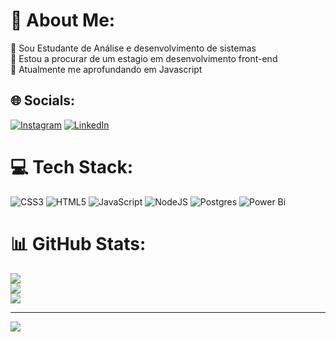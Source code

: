 # 💫 About Me:
🔭 Sou Estudante de Análise e desenvolvimento de sistemas<br>👯 Estou a procurar de um estagio em desenvolvimento front-end<br>🌱 Atualmente me aprofundando em Javascript<br>


## 🌐 Socials:
[![Instagram](https://img.shields.io/badge/Instagram-%23E4405F.svg?logo=Instagram&logoColor=white)](https://instagram.com/laer.su) [![LinkedIn](https://img.shields.io/badge/LinkedIn-%230077B5.svg?logo=linkedin&logoColor=white)](https://linkedin.com/in/laerciomoreira96) 

# 💻 Tech Stack:
![CSS3](https://img.shields.io/badge/css3-%231572B6.svg?style=for-the-badge&logo=css3&logoColor=white) ![HTML5](https://img.shields.io/badge/html5-%23E34F26.svg?style=for-the-badge&logo=html5&logoColor=white) ![JavaScript](https://img.shields.io/badge/javascript-%23323330.svg?style=for-the-badge&logo=javascript&logoColor=%23F7DF1E) ![NodeJS](https://img.shields.io/badge/node.js-6DA55F?style=for-the-badge&logo=node.js&logoColor=white) ![Postgres](https://img.shields.io/badge/postgres-%23316192.svg?style=for-the-badge&logo=postgresql&logoColor=white) ![Power Bi](https://img.shields.io/badge/power_bi-F2C811?style=for-the-badge&logo=powerbi&logoColor=black)
# 📊 GitHub Stats:
![](https://github-readme-stats.vercel.app/api?username=LaercioMoreira96&theme=dark&hide_border=false&include_all_commits=false&count_private=false)<br/>
![](https://github-readme-streak-stats.herokuapp.com/?user=LaercioMoreira96&theme=dark&hide_border=false)<br/>
![](https://github-readme-stats.vercel.app/api/top-langs/?username=LaercioMoreira96&theme=dark&hide_border=false&include_all_commits=false&count_private=false&layout=compact)

---
[![](https://visitcount.itsvg.in/api?id=LaercioMoreira96&icon=0&color=0)](https://visitcount.itsvg.in)

<!-- Proudly created with GPRM ( https://gprm.itsvg.in ) -->
